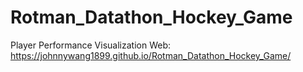 # Rotman_Datathon_Hockey_Game
Player Performance Visualization Web: https://johnnywang1899.github.io/Rotman_Datathon_Hockey_Game/
